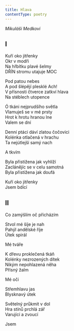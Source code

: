 ```yaml
---
title: Hlava
contentType: poetry
---
```


<section>

_Mikuláši Medkovi_

## I

Kuří oko jitřenky  
Okr v modři  
Na hřbítku plavé šelmy  
DŘÍN stromu utajuje MOC

Pod patou nebes  
A pod šlépějí plesklé Ach!  
V přísnosti čtverce zatkví hlava  
Na stéblech utopence

Ó tkáni nejprudšího světla  
Vlamuješ se v mé prsty  
Hrot k hrotu hranou lne  
Valem se dní

Denní ptáci dáví zlatou čočovici  
Kolénka otlačená v hrachu  
Ta nejútlejší samý nach

A tkvím

Byla přistižena jak vyhlíží  
Zaclánějíc se v celu samotná  
Byla přistižena jak doufá

Kuří oko jitřenky  
Jsem bdící

## II

Co zamýšlím oč přicházím

Stvol mé šíje je nah  
Pahýl andělské říje  
Útek spirál

Mé tváře

K dřevu proklečená tkáň  
Kolénky nezrozených dítek  
Nikým nepohlazená něha  
Přísný žalm

Mé oči

Střemhlavu jas  
Blysknavý útek

Světelný průkmit v dol  
Hra stínů prchlá zář  
Varující a zvoucí

Jsem

</section>
